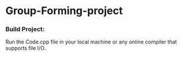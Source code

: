 # Group-Forming-project

### Build Project:
Run the Code.cpp file in your local machine or any online compiler that supports file I/O.
